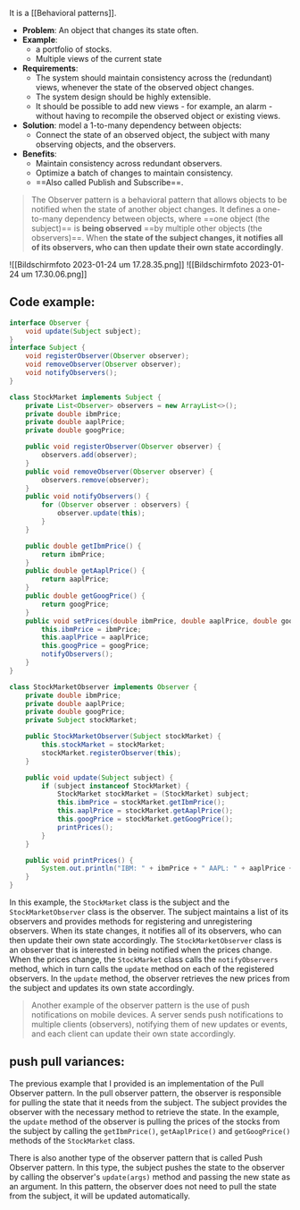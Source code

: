 It is a [[Behavioral patterns]].

- **Problem**: An object that changes its state often.
- **Example**: 
	- a portfolio of stocks.
	- Multiple views of the current state
- **Requirements**:
	- The system should maintain consistency across the (redundant) views, whenever the state of the observed object changes.
	- The system design should be highly extensible.
	- It should be possible to add new views - for example, an alarm - without having to recompile the observed object or existing views.
- **Solution**: model a 1-to-many dependency between objects:
	- Connect the state of an observed object, the subject with many observing objects, and the observers.
- **Benefits**:
	- Maintain consistency across redundant observers.
	- Optimize a batch of changes to maintain consistency.
	- ==Also called Publish and Subscribe==.

> The Observer pattern is a behavioral pattern that allows objects to be notified when the state of another object changes. It defines a one-to-many dependency between objects, where ==one object (the subject)== is **being observed** ==by multiple other objects (the observers)==. When **the state of the subject changes, it notifies all of its observers, who can then update their own state accordingly**.


![[Bildschirm­foto 2023-01-24 um 17.28.35.png]]
![[Bildschirm­foto 2023-01-24 um 17.30.06.png]]

## Code example:
```java
interface Observer {
    void update(Subject subject);
}
interface Subject {
    void registerObserver(Observer observer);
    void removeObserver(Observer observer);
    void notifyObservers();
}

class StockMarket implements Subject {
    private List<Observer> observers = new ArrayList<>();
    private double ibmPrice;
    private double aaplPrice;
    private double googPrice;

    public void registerObserver(Observer observer) {
        observers.add(observer);
    }
    public void removeObserver(Observer observer) {
        observers.remove(observer);
    }
    public void notifyObservers() {
        for (Observer observer : observers) {
            observer.update(this);
        }
    }

    public double getIbmPrice() {
        return ibmPrice;
    }
    public double getAaplPrice() {
        return aaplPrice;
    }
    public double getGoogPrice() {
        return googPrice;
    }
    public void setPrices(double ibmPrice, double aaplPrice, double googPrice) {
        this.ibmPrice = ibmPrice;
        this.aaplPrice = aaplPrice;
        this.googPrice = googPrice;
        notifyObservers();
    }
}

class StockMarketObserver implements Observer {
    private double ibmPrice;
    private double aaplPrice;
    private double googPrice;
    private Subject stockMarket;

    public StockMarketObserver(Subject stockMarket) {
        this.stockMarket = stockMarket;
        stockMarket.registerObserver(this);
    }

    public void update(Subject subject) {
        if (subject instanceof StockMarket) {
            StockMarket stockMarket = (StockMarket) subject;
            this.ibmPrice = stockMarket.getIbmPrice();
            this.aaplPrice = stockMarket.getAaplPrice();
            this.googPrice = stockMarket.getGoogPrice();
            printPrices();
        }
    }

    public void printPrices() {
        System.out.println("IBM: " + ibmPrice + " AAPL: " + aaplPrice + " GOOG: " + googPrice);
    }
}
```
In this example, the `StockMarket` class is the subject and the `StockMarketObserver` class is the observer. The subject maintains a list of its observers and provides methods for registering and unregistering observers. When its state changes, it notifies all of its observers, who can then update their own state accordingly.
The `StockMarketObserver` class is an observer that is interested in being notified when the prices change. When the prices change, the `StockMarket` class calls the `notifyObservers` method, which in turn calls the `update` method on each of the registered observers. In the `update` method, the observer retrieves the new prices from the subject and updates its own state accordingly.

> Another example of the observer pattern is the use of push notifications on mobile devices. A server sends push notifications to multiple clients (observers), notifying them of new updates or events, and each client can update their own state accordingly.

## push pull variances:

The previous example that I provided is an implementation of the Pull Observer pattern. In the pull observer pattern, the observer is responsible for pulling the state that it needs from the subject. The subject provides the observer with the necessary method to retrieve the state. In the example, the `update` method of the observer is pulling the prices of the stocks from the subject by calling the `getIbmPrice()`, `getAaplPrice()` and `getGoogPrice()` methods of the `StockMarket` class.

There is also another type of the observer pattern that is called Push Observer pattern. In this type, the subject pushes the state to the observer by calling the observer's `update(args)` method and passing the new state as an argument. In this pattern, the observer does not need to pull the state from the subject, it will be updated automatically.